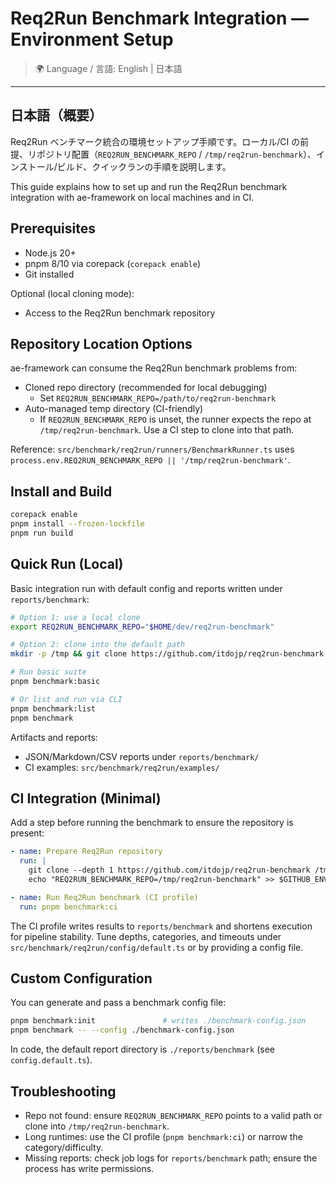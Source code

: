 # Req2Run Benchmark Integration — Environment Setup

> 🌍 Language / 言語: English | 日本語

---

## 日本語（概要）

Req2Run ベンチマーク統合の環境セットアップ手順です。ローカル/CI の前提、リポジトリ配置（`REQ2RUN_BENCHMARK_REPO` / `/tmp/req2run-benchmark`）、インストール/ビルド、クイックランの手順を説明します。

This guide explains how to set up and run the Req2Run benchmark integration with ae-framework on local machines and in CI.

## Prerequisites
- Node.js 20+
- pnpm 8/10 via corepack (`corepack enable`)
- Git installed

Optional (local cloning mode):
- Access to the Req2Run benchmark repository

## Repository Location Options
ae-framework can consume the Req2Run benchmark problems from:

- Cloned repo directory (recommended for local debugging)
  - Set `REQ2RUN_BENCHMARK_REPO=/path/to/req2run-benchmark`
- Auto-managed temp directory (CI-friendly)
  - If `REQ2RUN_BENCHMARK_REPO` is unset, the runner expects the repo at `/tmp/req2run-benchmark`. Use a CI step to clone into that path.

Reference: `src/benchmark/req2run/runners/BenchmarkRunner.ts` uses `process.env.REQ2RUN_BENCHMARK_REPO || '/tmp/req2run-benchmark'`.

## Install and Build
```bash
corepack enable
pnpm install --frozen-lockfile
pnpm run build
```

## Quick Run (Local)
Basic integration run with default config and reports written under `reports/benchmark`:

```bash
# Option 1: use a local clone
export REQ2RUN_BENCHMARK_REPO="$HOME/dev/req2run-benchmark"

# Option 2: clone into the default path
mkdir -p /tmp && git clone https://github.com/itdojp/req2run-benchmark.git /tmp/req2run-benchmark || true

# Run basic suite
pnpm benchmark:basic

# Or list and run via CLI
pnpm benchmark:list
pnpm benchmark
```

Artifacts and reports:
- JSON/Markdown/CSV reports under `reports/benchmark/`
- CI examples: `src/benchmark/req2run/examples/`

## CI Integration (Minimal)
Add a step before running the benchmark to ensure the repository is present:

```yaml
- name: Prepare Req2Run repository
  run: |
    git clone --depth 1 https://github.com/itdojp/req2run-benchmark /tmp/req2run-benchmark || true
    echo "REQ2RUN_BENCHMARK_REPO=/tmp/req2run-benchmark" >> $GITHUB_ENV

- name: Run Req2Run benchmark (CI profile)
  run: pnpm benchmark:ci
```

The CI profile writes results to `reports/benchmark` and shortens execution for pipeline stability. Tune depths, categories, and timeouts under `src/benchmark/req2run/config/default.ts` or by providing a config file.

## Custom Configuration
You can generate and pass a benchmark config file:

```bash
pnpm benchmark:init               # writes ./benchmark-config.json
pnpm benchmark -- --config ./benchmark-config.json
```

In code, the default report directory is `./reports/benchmark` (see `config.default.ts`).

## Troubleshooting
- Repo not found: ensure `REQ2RUN_BENCHMARK_REPO` points to a valid path or clone into `/tmp/req2run-benchmark`.
- Long runtimes: use the CI profile (`pnpm benchmark:ci`) or narrow the category/difficulty.
- Missing reports: check job logs for `reports/benchmark` path; ensure the process has write permissions.
